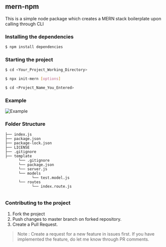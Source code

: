 ## mern-npm
This is a simple node package which creates a MERN stack boilerplate upon calling through CLI

### Installing the dependencies
```bash
$ npm install dependencies
```

### Starting the project
```bash
$ cd <Your_Project_Working_Directory>

$ npx init-mern [options]

$ cd <Project_Name_You_Entered>
```    

### Example
   
   ![Example](https://i.ibb.co/tHNw4HM/ezgif-com-crop.gif)

### Folder Structure
```
├── index.js
├── package.json
├── package-lock.json
├── LICENSE
├── .gitignore
├── template
      └── .gitignore
      └── package.json
      └── server.js 
      └── models
            └── test.model.js
      └── routes
            └── index.route.js 
    
```

### Contributing to the project
1) Fork the project
2) Push changes to master branch on forked repository.
3) Create a Pull Request.

> Note : Create a request for a new feature in issues first. If you have implemented the feature, do let me know through PR comments.
